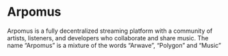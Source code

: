 # Arpomus
Arpomus is a fully decentralized streaming platform with a community of artists, listeners, and developers who collaborate and share music. The name “Arpomus” is a mixture of the words “Arwave”, “Polygon” and “Music”
